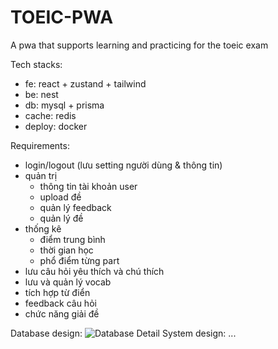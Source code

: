 # TOEIC-PWA
A pwa that supports learning and practicing for the toeic exam

Tech stacks:
- fe: react + zustand + tailwind
- be: nest
- db: mysql + prisma
- cache: redis
- deploy: docker

Requirements:
- login/logout (lưu setting người dùng & thông tin)
- quản trị 
  - thông tin tài khoản user
  - upload đề
  - quản lý feedback
  - quản lý đề
- thống kê 
  - điểm trung bình
  - thời gian học
  - phổ điểm từng part
- lưu câu hỏi yêu thích và chú thích
- lưu và quản lý vocab
- tích hợp từ điển
- feedback câu hỏi
- chức năng giải đề

Database design: ![Database](database/KikTOEIC.png)
Detail System design: ...